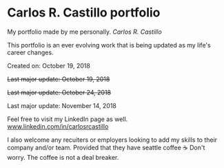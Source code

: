 # Carlos R. Castillo portfolio
My portfolio made by me personally.  *Carlos R. Castillo*

This portfolio is an ever evolving work that is being updated as my life's career changes.

Created on: October 19, 2018

~~Last major update: October 19, 2018~~

~~Last major update: October 24, 2018~~

Last major update: November 14, 2018


Feel free to visit my LinkedIn page as well.
www.linkedin.com/in/carlosrcastillo



I also welcome any recuiters or employers looking to add my skills to their company and/or team.
Provided that they have seattle coffee :coffee: Don't worry.  The coffee is not a deal breaker.
